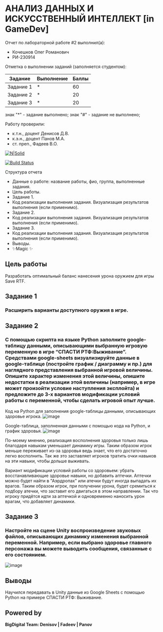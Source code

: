 # АНАЛИЗ ДАННЫХ И ИСКУССТВЕННЫЙ ИНТЕЛЛЕКТ [in GameDev]
Отчет по лабораторной работе #2 выполнил(а):
- Кочешков Олег Романович
- РИ-230914
  
Отметка о выполнении заданий (заполняется студентом):

| Задание | Выполнение | Баллы |
| ------ | ------ | ------ |
| Задание 1 | * | 60 |
| Задание 2 | * | 20 |
| Задание 3 | * | 20 |

знак "*" - задание выполнено; знак "#" - задание не выполнено;

Работу проверили:
- к.т.н., доцент Денисов Д.В.
- к.э.н., доцент Панов М.А.
- ст. преп., Фадеев В.О.

[![N|Solid](https://cldup.com/dTxpPi9lDf.thumb.png)](https://nodesource.com/products/nsolid)

[![Build Status](https://travis-ci.org/joemccann/dillinger.svg?branch=master)](https://travis-ci.org/joemccann/dillinger)

Структура отчета

- Данные о работе: название работы, фио, группа, выполненные задания.
- Цель работы.
- Задание 1.
- Код реализации выполнения задания. Визуализация результатов выполнения (если применимо).
- Задание 2.
- Код реализации выполнения задания. Визуализация результатов выполнения (если применимо).
- Задание 3.
- Код реализации выполнения задания. Визуализация результатов выполнения (если применимо).
- Выводы.
- ✨Magic ✨

## Цель работы
Разработать оптимальный баланс нанесения урона оружием для игры Save RTF.

## Задание 1
### Расширить варианты доступного оружия в игре.



## Задание 2
### С помощью скрипта на языке Python заполните google-таблицу данными, описывающими выбранную игровую переменную в игре “СПАСТИ РТФ:Выживание”. Средствами google-sheets визуализируйте данные в google-таблице (постройте график / диаграмму и пр.) для наглядного представления выбранной игровой величины. Опишите характер изменения этой величины, опишите недостатки в реализации этой величины (например, в игре может произойти условие наступления эксплойта) и предложите до 3-х вариантов модификации условий работы с переменной, чтобы сделать игровой опыт лучше.

Код на Python для заполнения google-таблицы данными, описывающих здоровье игрока.
![image](https://github.com/user-attachments/assets/af6779eb-6c4f-497f-9a63-668fcddc1731)

Google-таблица, заполненная данными с помощью кода на Python, и график здоровья.
![image](https://github.com/user-attachments/assets/4f40e1ca-4ec2-473c-b8ca-ded918bae744)

По-моему мнению, реализация восполнения здоровья только лишь благодаря навыкам уменьшает динамику игры. Таким образом игрок меньше переживает из-за здоровья ведь знает, что его достаточно легко восполнить. Так же это заставляет игроков тратить очки навыков на эти навыки, чтобы дольше выживать. 

Вариант модификации условий работы со здоровьем: убрать восстанавливающие здоровье навыки, но добавить аптечки. Аптечки можно будет найти в "Аэрдропах" или атечки будут иногда выпадать их врагов. Таким образом игрок, при получении урона, будет сремиться к подбору атечки, что заставит его двигаться в этом направлении. Так что игроку придётся идти за аптечкой и одновременно наносить урон врагам, что добавляет динамики.


## Задание 3
### Настройте на сцене Unity воспроизведение звуковых файлов, описывающих динамику изменения выбранной переменной. Например, если выбрано здоровье главного персонажа вы можете выводить сообщения, связанные с его состоянием.

![image](https://github.com/user-attachments/assets/f4d05e7b-ef6f-4e7b-86cf-893412f9313d)

## Выводы

Научился передавать в Unity данные из Google Sheets с помощью Python на примере СПАСТИ РТФ: Выживание.

## Powered by

**BigDigital Team: Denisov | Fadeev | Panov**
